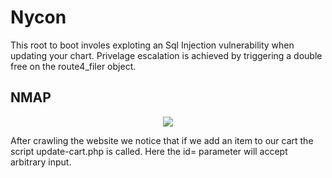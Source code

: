 # Nycon
This root to boot involes exploting an Sql Injection vulnerability when updating your chart. Privelage escalation 
is achieved by triggering a double free on the route4_filer object. 

## NMAP
<p align="center">
<img src="../resources/nmap.png">
<br>
 </p>
After crawling the website we notice that if we add an item to our cart the script update-cart.php is called. Here the id= parameter will accept arbitrary input. 
  
 
